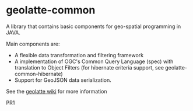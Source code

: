 geolatte-common
===============

A library that contains basic components for geo-spatial programming in JAVA.

Main components are:
* A flexible data transformation and filtering framework
* A implementation of OGC's Common Query Language (spec) with translation to Object Filters (for hibernate criteria support, see geolatte-common-hibernate)
* Support for GeoJSON data serialization.

See the [geolatte wiki](http://www.geolatte.org/confluence/display/base/Home+%28geolatte-common%29 "geolatte wiki") for more information

PR1

